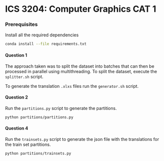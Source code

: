 # ICS 3204: Computer Graphics CAT 1

### Prerequisites
Install all the required dependencies

```bash
conda install --file requirements.txt
```

#### Question 1
The approach taken was to split the dataset into batches that can then be processed in parallel using multithreading. To split the dataset, execute the `splitter.sh` script.

To generate the translation `.xlxs` files run the `generator.sh` script.

#### Question 2
Run the `partitions.py` script to generate the partitions.
```bash
python partitions/partitions.py
```

#### Question 4
Run the `trainsets.py` script to generate the json file with the translations for the train set partitions.
```bash
python partitions/trainsets.py
```
